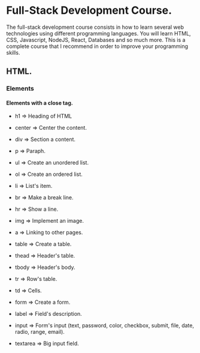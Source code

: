 
# Full-Stack Development Course.

The full-stack development course consists in how to learn several web technologies using different programming languages.
You will learn HTML, CSS, Javascript, NodeJS, React, Databases and so much more. This is a complete course that I recommend 
in order to improve your programming skills. 

## HTML.

### Elements

#### Elements with a close tag.

* h1 => Heading of HTML
* center => Center the content.
* div => Section a content.
* p => Paraph.

* ul => Create an unordered list.
* ol => Create an ordered list.
* li => List's item.
* br => Make a break line.
* hr => Show a line.

* img => Implement an image.

* a => Linking to other pages.

* table => Create a table.
* thead => Header's table.
* tbody => Header's body.
* tr => Row's table.
* td => Cells.

* form => Create a form.
* label => Field's description.
* input => Form's input (text, password, color, checkbox, submit, file, date, radio, range, email).
* textarea => Big input field.
